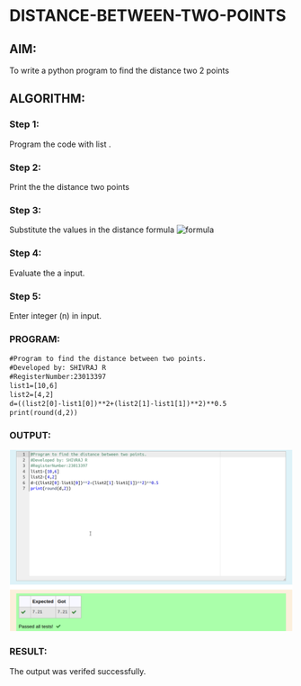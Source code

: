 # DISTANCE-BETWEEN-TWO-POINTS

## AIM:
To write a python program to find the distance two 2 points
## ALGORITHM:
### Step 1: 
Program the code with list .

### Step 2: 
Print the the distance two points

### Step 3: 
Substitute the values in the distance formula  ![formula](/formula.JPG)

### Step 4: 
Evaluate the a input.

### Step 5: 
Enter integer (n) in input.

### PROGRAM:
``````
#Program to find the distance between two points.
#Developed by: SHIVRAJ R
#RegisterNumber:23013397
list1=[10,6]
list2=[4,2]
d=((list2[0]-list1[0])**2+(list2[1]-list1[1])**2)**0.5
print(round(d,2))
``````


### OUTPUT:
![Alt text](distance.png)

### RESULT:
The output was verifed successfully.